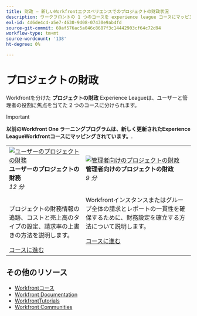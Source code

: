```yaml
---
title: 財政 — 新しいWorkfrontエクスペリエンスでのプロジェクトの財政状況
description: ワークフロントの 1 つのコースを experience league コースにマッピング
exl-id: 4d6de4c4-a5e7-4630-9d08-07430e9ab4fd
source-git-commit: 69af576ac5a046c8687f3c14442903cf64c72d94
workflow-type: tm+mt
source-wordcount: '138'
ht-degree: 0%

---
```


# プロジェクトの財政

Workfrontを分けた **プロジェクトの財政** Experience Leagueは、ユーザーと管理者の役割に焦点を当てた 2 つのコースに分けられます。

>[!IMPORTANT]
>
>**以前のWorkfront One ラーニングプログラムは、新しく更新されたExperience LeagueWorkfrontコースにマッピングされています。**.

<table>
  <tr>
   <td>
      <a href="https://experienceleague.adobe.com/docs/courses/using/workfront-u-1-2023-1-finances.html">
      <img alt="ユーザーのプロジェクトの財務" src="https://cdn.experienceleague.adobe.com/thumb/project-finances-for-users.png"/>
      </a>
      <div>
         <strong>ユーザーのプロジェクトの財務</strong></a>         
         <br/><em>12 分</em>
      </div>
      <p>
        <br/>
         プロジェクトの財務情報の追跡、コストと売上高のタイプの設定、請求率の上書きの方法を説明します。
      </p>
      <a  rel="noreferrer" target="_blank" href="https://experienceleague.adobe.com/docs/courses/using/workfront-u-1-2023-1-finances.html" class="spectrum-Button spectrum-Button--primary spectrum-Button--sizeM">
      <span class="spectrum-Button-label has-no-wrap has-text-weight-bold">コースに進む</span>
      </a>
   </td>
      <td>
      <a href="https://experienceleague.adobe.com/docs/courses/using/workfront-a-1-2023-1-finances.html">
      <img alt="管理者向けのプロジェクトの財政" src="https://cdn.experienceleague.adobe.com/thumb/project-finances-for-administrators.png"/>
      </a>
      <div>
         <strong>管理者向けのプロジェクトの財政</strong></a>         
         <br/><em>9 分</em>
      </div>
      <p>
        <br/>
         Workfrontインスタンスまたはグループ全体の請求とレポートの一貫性を確保するために、財務設定を確立する方法について説明します。
      </p>
      <a  rel="noreferrer" target="_blank" href="https://experienceleague.adobe.com/docs/courses/using/workfront-a-1-2023-1-finances.html" class="spectrum-Button spectrum-Button--primary spectrum-Button--sizeM">
      <span class="spectrum-Button-label has-no-wrap has-text-weight-bold">コースに進む</span>
      </a>
   </td>
  </tr>

</table>

## その他のリソース

* [Workfrontコース](https://experienceleague.adobe.com/?lang=en&amp;Solution=Workfront#courses)
* [Workfront Documentation](https://experienceleague.adobe.com/docs/workfront.html)
* [WorkfrontTutorials](https://experienceleague.adobe.com/docs/workfront-learn/tutorials-workfront/home.html)
* [Workfront Communities](https://experienceleaguecommunities.adobe.com/t5/workfront/ct-p/workfront)



